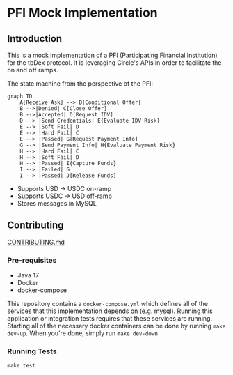# PFI Mock Implementation

## Introduction
This is a mock implementation of a PFI (Participating Financial Institution) for the tbDex protocol. It is leveraging Circle's APIs in order to facilitate the on and off ramps.

The state machine from the perspective of the PFI:
```mermaid
graph TD
    A[Receive Ask] --> B{Conditional Offer}
    B -->|Denied| C[Close Offer]
    B -->|Accepted| D[Request IDV]
    D --> |Send Credentials| E{Evaluate IDV Risk}
    E --> |Soft Fail| D
    E --> |Hard Fail| C
    E --> |Passed| G[Request Payment Info]
    G --> |Send Payment Info| H{Evaluate Payment Risk}
    H --> |Hard Fail| C
    H --> |Soft Fail| D
    H --> |Passed| I{Capture Funds}
    I --> |Failed| G
    I --> |Passed| J[Release Funds]
```
- Supports USD -> USDC on-ramp
- Supports USDC -> USD off-ramp
- Stores messages in MySQL

## Contributing
[CONTRIBUTING.md](https://github.com/TBD54566975/tbdex-protocol/blob/main/pfi-mock-impl/CONTRIBUTING.md)

### Pre-requisites
- Java 17
- Docker
- docker-compose

This repository contains a `docker-compose.yml` which defines all of the services that this implementation depends on (e.g. mysql). Running this application or integration tests requires that these services are running. Starting all of the necessary docker containers can be done by running `make dev-up`. When you're done, simply run `make dev-down`

### Running Tests
`make test`
